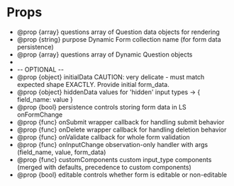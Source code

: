 # Props
 * @prop {array} questions array of Question data objects for rendering
 * @prop {string} purpose Dynamic Form collection name (for form data persistence)
 * @prop {array} questions array of Dynamic Question objects
 *
 * -- OPTIONAL --
 * @prop {object} initialData CAUTION: very delicate - must match expected shape EXACTLY. Provide initial form_data.
 * @prop {object} hiddenData values for 'hidden' input types -> { field_name: value }
 * @prop {bool} persistence controls storing form data in LS onFormChange
 * @prop {func} onSubmit wrapper callback for handling submit behavior
 * @prop {func} onDelete wrapper callback for handling deletion behavior
 * @prop {func} onValidate callback for whole form validation
 * @prop {func} onInputChange observation-only handler with args (field_name, value, form_data)
 * @prop {func} customComponents custom input_type components (merged with defaults, precedence to custom components)
 * @prop {bool} editable controls whether form is editable or non-editable
 